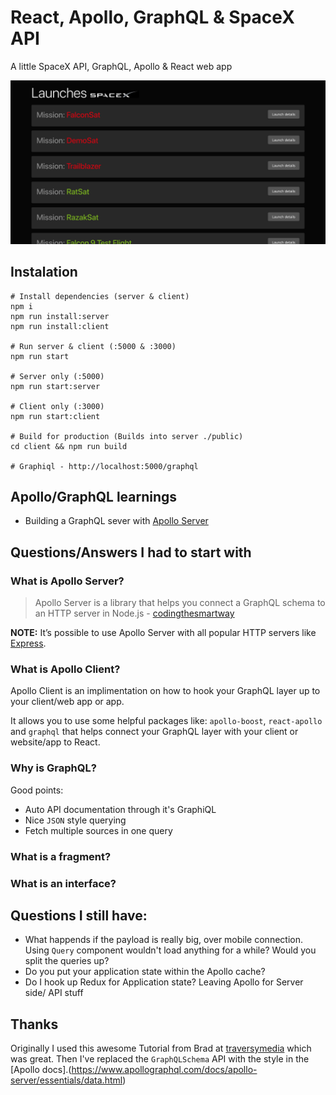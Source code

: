 # React, Apollo, GraphQL & SpaceX API
A little SpaceX API, GraphQL, Apollo &amp; React web app

![Alt text](/screenshot.png?raw=true "Optional Title")

## Instalation 

```
# Install dependencies (server & client)
npm i
npm run install:server
npm run install:client

# Run server & client (:5000 & :3000)
npm run start

# Server only (:5000)
npm run start:server

# Client only (:3000)
npm run start:client

# Build for production (Builds into server ./public)
cd client && npm run build

# Graphiql - http://localhost:5000/graphql
```

## Apollo/GraphQL learnings

* Building a GraphQL sever with [Apollo Server](https://www.apollographql.com/docs/apollo-server/essentials/server.html#integrations)

## Questions/Answers I had to start with

### What is Apollo Server?
> Apollo Server is a library that helps you connect a GraphQL schema to an HTTP server in Node.js - [codingthesmartway](https://medium.com/codingthesmartway-com-blog/apollo-server-introduction-d24b593d4eda)

**NOTE:** It’s possible to use Apollo Server with all popular HTTP servers like [Express](https://expressjs.com/).

### What is Apollo Client?

Apollo Client is an implimentation on how to hook your GraphQL layer up to your client/web app or app. 

It allows you to use some helpful packages like: `apollo-boost`, `react-apollo` and `graphql` that helps connect your GraphQL layer with your client or website/app to React.

### Why is GraphQL?

Good points:
* Auto API documentation through it's GraphiQL
* Nice `JSON` style querying
* Fetch multiple sources in one query

### What is a fragment?

### What is an interface?



## Questions I still have:
* What happends if the payload is really big, over mobile connection. Using `Query` component wouldn't load anything for a while? Would you split the queries up?
* Do you put your application state within the Apollo cache?
* Do I hook up Redux for Application state? Leaving Apollo for Server side/ API stuff

## Thanks 

Originally I used this awesome Tutorial from Brad at [traversymedia](http://www.traversymedia.com/) which was great. Then I've replaced the `GraphQLSchema` API with the style in the [Apollo docs].(https://www.apollographql.com/docs/apollo-server/essentials/data.html)
